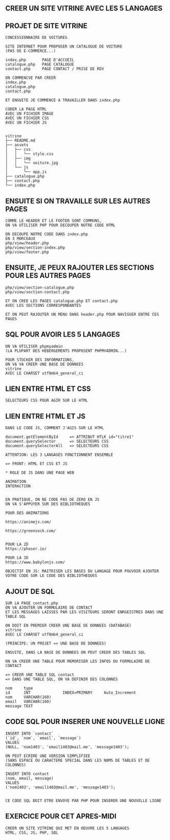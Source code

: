 ## CREER UN SITE VITRINE AVEC LES 5 LANGAGES


## PROJET DE SITE VITRINE

    CONCESSIONNAIRE DE VOITURES

    SITE INTERNET POUR PROPOSER UN CATALOGUE DE VOITURE
    (PAS DE E-COMMERCE...)

    index.php       PAGE D'ACCUEIL                  
    catalogue.php   PAGE CATALOGUE
    contact.php     PAGE CONTACT / PRISE DE RDV

    ON COMMENCVE PAR CREER 
    index.php
    catalogue.php
    contact.php

    ET ENSUITE JE COMMENCE A TRAVAILLER DANS index.php

    CODER LA PAGE HTML 
    AVEC UN FICHIER IMAGE
    AVEC UN FICHIER CSS
    AVEC UN FICHIER JS


    vitrine
    ├── README.md
    ├── assets
    │   ├── css
    │   │   └── style.css
    │   ├── img
    │   │   └── voiture.jpg
    │   └── js
    │       └── app.js
    ├── catalogue.php
    ├── contact.php
    └── index.php

## ENSUITE SI ON TRAVAILLE SUR LES AUTRES PAGES

    COMME LE HEADER ET LE FOOTER SONT COMMUNS,
    ON VA UTILISER PHP POUR DECOUPER NOTRE CODE HTML

    ON DECOUPE NOTRE CODE DANS index.php
    EN 3 MORCEAUX 
    php/view/header.php
    php/view/section-index.php
    php/view/footer.php

## ENSUITE, JE PEUX RAJOUTER LES SECTIONS POUR LES AUTRES PAGES

    php/view/section-catalogue.php
    php/view/section-contact.php

    ET ON CREE LES PAGES catalogue.php ET contact.php
    AVEC LES SECTIONS CORRESPONDANTES

    ET ON PEUT RAJOUTER UN MENU DANS header.php POUR NAVIGUER ENTRE CES PAGES

## SQL POUR AVOIR LES 5 LANGAGES

    ON VA UTILISER phpmyadmin
    (LA PLUPART DES HEBERGEMENTS PROPOSENT PHPMYADMIN...)

    POUR STOCKER DES INFORMATIONS, 
    ON VA VA CREER UNE BASE DE DONNEES
    vitrine 
    AVEC LE CHARSET utf8mb4_general_ci


## LIEN ENTRE HTML ET CSS

    SELECTEURS CSS POUR AGIR SUR LE HTML

## LIEN ENTRE HTML ET JS


    DANS LE CODE JS, COMMENT J'AGIS SUR LE HTML

    document.getElementById     => ATTRIBUT HTLK id="titre1"
    document.querySelector      => SELECTEURS CSS
    document.querySelectorAll   => SELECTEURS CSS

    ATTENTION: LES 3 LANGAGES FONCTIONNENT ENSEMBLE

    => FRONT: HTML ET CSS ET JS

    * ROLE DE JS DANS UNE PAGE WEB

    ANIMATION
    INTERACTION


    EN PRATIQUE, ON NE CODE PAS DE ZERO EN JS
    ON VA S'APPUYER SUR DES BIBLIOTHEQUES

    POUR DES ANIMATIONS

    https://animejs.com/

    https://greensock.com/


    POUR LA 2D
    https://phaser.io/

    POUR LA 3D 
    https://www.babylonjs.com/

    OBJECTIF EN JS: MAITRISER LES BASES DU LANGAGE POUR POUVOIR AJOUTER VOTRE CODE SUR LE CODE DES BIBLIOTHEQUES


## AJOUT DE SQL


    SUR LA PAGE contact.php
    ON VA AJOUTER UN FORMULAIRE DE CONTACT
    ET LES MESSAGES LAISSES PAR LES VISITEURS SERONT ENRGEISTRES DANS UNE TABLE SQL

    ON DOIT EN PREMIER CREER UNE BASE DE DONNEES (DATABASE)
    vitrine
    AVEC LE CHARSET utf8mb4_general_ci

    (PRINCIPE: UN PROJET => UNE BASE DE DONNEES)

    ENSUITE, DANS LA BASE DE DONNEES ON PEUT CREER DES TABLES SQL

    ON VA CREER UNE TABLE POUR MEMORISER LES INFOS DU FORMULAIRE DE CONTACT

    => CREER UNE TABLE SQL contact
    => DANS UNE TABLE SQL, ON VA DEFINIR DES COLONNES

    nom     type      
    id      INT              INDEX=PRIMARY     Auto_Increment
    nom     VARCHAR(160)
    email   VARCHAR(160)
    message TEXT


## CODE SQL POUR INSERER UNE NOUVELLE LIGNE

    INSERT INTO `contact` 
    (`id`, `nom`, `email`, `message`) 
    VALUES 
    (NULL, 'nom1403', 'email1403@mail.me', 'message1403');

    ON PEUT ECRIRE UNE VERSION SIMPLIFIEE
    (SANS ESPACE OU CARACTERE SPECIAL DANS LES NOMS DE TABLES ET DE COLONNES)

    INSERT INTO contact 
    (nom, email, message) 
    VALUES 
    ('nom1403', 'email1403@mail.me', 'message1403');


    CE CODE SQL DOIT ETRE ENVOYE PAR PHP POUR INSERER UNE NOUVELLE LIGNE


## EXERCICE POUR CET APRES-MIDI

    CREER UN SITE VITRINE QUI MET EN OEUVRE LES 5 LANGAGES
    HTML, CSS, JS, PHP, SQL





